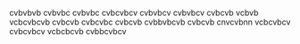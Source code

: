 
cvbvbvb
cvbvbc
cvbvbc
cvbcvbcv
cvbvbcv
cvbvbcv
cvbcvb
vcbvb
vcbcvbcvb
cvbcvb
cvbcvbc
cvbcvb
cvbbvbcvb
cvbcvb
cnvcvbnn
vcbcvbcv
cvbcvbcv
vcbcbcvb
cvbbcvbcv
